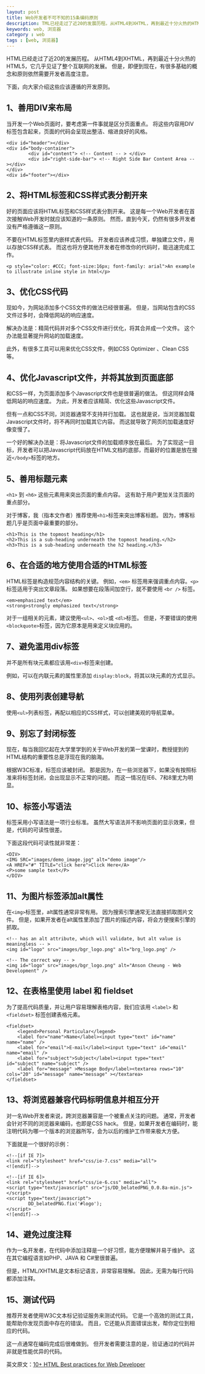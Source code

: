 ```yaml
---
layout: post
title: Web开发者不可不知的15条编码原则
description: TML已经走过了近20的发展历程。从HTML4到XHTML，再到最近十分火热的HTML5，它几乎见证了整个互联网的发展。但是，即便到现在，有很多基础的概念和原则依然需要开发者高度注意。
keywords: web, 浏览器
category : web
tags : [web, 浏览器]
---
```


HTML已经走过了近20的发展历程。
从HTML4到XHTML，再到最近十分火热的HTML5，它几乎见证了整个互联网的发展。
但是，即便到现在，有很多基础的概念和原则依然需要开发者高度注意。

下面，向大家介绍这些应该遵循的开发原则。 

## 1、善用DIV来布局 

当开发一个Web页面时，要考虑第一件事就是区分页面重点。
将这些内容用DIV标签包含起来，页面的代码会呈现出整洁、缩进良好的风格。

    <div id="header"></div>
    <div id="body-container">
            <div id="content"> <!-- Content -- > </div> 
            <div id="right-side-bar"> <!-- Right Side Bar Content Area -- ></div>
    </div> 
    <div id="footer"></div>

## 2、将HTML标签和CSS样式表分割开来 

好的页面应该将HTML标签和CSS样式表分割开来。
这是每一个Web开发者在首次接触Web开发时就应该知道的一条原则。
然而，直到今天，仍然有很多开发者没有严格遵循这一原则。 

不要在HTML标签里内嵌样式表代码。
开发者应该养成习惯，单独建立文件，用以存放CSS样式表。
而这也将方便其他开发者在修改你的代码时，能迅速完成工作。

    <p style="color: #CCC; font-size:16px; font-family: arial">An example to illustrate inline style in html</p>

## 3、优化CSS代码 

现如今，为网站添加多个CSS文件的做法已经很普遍。
但是，当网站包含的CSS文件过多时，会降低网站的响应速度。

解决办法是：精简代码并对多个CSS文件进行优化，将其合并成一个文件。
这个办法能显著提升网站的加载速度。

此外，有很多工具可以用来优化CSS文件，例如CSS Optimizer 、Clean CSS 等。 

## 4、优化Javascript文件，并将其放到页面底部 

和CSS一样，为页面添加多个Javascript文件也是很普遍的做法。
但这同样会降低网站的响应速度。
为此，开发者应该精简、优化这些Javascript文件。 

但有一点和CSS不同，浏览器通常不支持并行加载。
这也就是说，当浏览器加载Javascript文件时，将不再同时加载其它内容。
而这就导致了网页的加载速度好像变慢了。 

一个好的解决办法是：将Javascript文件的加载顺序放在最后。
为了实现这一目标，开发者可以把Javascript代码放在HTML文档的底部，而最好的位置是放在接近`</body>`标签的地方。 

## 5、善用标题元素 

`<h1>` 到 `<h6>` 这些元素用来突出页面的重点内容。
这有助于用户更加关注页面的重点部分。

对于博客，我（指本文作者）推荐使用`<h1>`标签来突出博客标题。
因为，博客标题几乎是页面中最重要的部分。

    <h1>This is the topmost heading</h1>
    <h2>This is a sub-heading underneath the topmost heading.</h2>
    <h3>This is a sub-heading underneath the h2 heading.</h3>

## 6、在合适的地方使用合适的HTML标签 

HTML标签是构造规范内容结构的关键。
例如，`<em>` 标签用来强调重点内容。`<p>` 标签适用于突出文章段落。
如果想要在段落间加空行，就不要使用 `<br />` 标签。

    <em>emphasized text</em>
    <strong>strongly emphasized text</strong>

对于一组相关的元素，建议使用`<ul>`、`<ol>`或 `<dl>`标签。
但是，不要错误的使用`<blockquote>`标签，因为它原本是用来定义块应用的。 

## 7、避免滥用div标签 

并不是所有块元素都应该用`<div>`标签来创建。

例如，可以在内联元素的属性里添加 `display:block`，将其以块元素的方式显示。 

## 8、使用列表创建导航 

使用`<ul>`列表标签，再配以相应的CSS样式，可以创建美观的导航菜单。 

## 9、别忘了封闭标签 

现在，每当我回忆起在大学里学到的关于Web开发的第一堂课时，教授提到的HTML结构的重要性总是浮现在我的脑海。

根据W3C标准，标签应该被封闭。
那是因为，在一些浏览器下，如果没有按照标准来将标签封闭，会出现显示不正常的问题。
而这一情况在IE6、7和8里尤为明显。 

## 10、标签小写语法 

标签采用小写语法是一项行业标准。
虽然大写语法并不影响页面的显示效果，但是，代码的可读性很差。

下面这段代码可读性就非常差：

    <DIV>
    <IMG SRC="images/demo_image.jpg" alt="demo image"/>
    <A HREF="#" TITLE="click here">Click Here</A>
    <P>some sample text</P>
    </DIV>

## 11、为图片标签添加alt属性 

在`<img>`标签里，alt属性通常非常有用。
因为搜索引擎通常无法直接抓取图片文件。
但是，如果开发者在alt属性里添加了图片的描述内容，将会方便搜索引擎的抓取。

    <!-- has an alt attribute, which will validate, but alt value is meaningless -- >
    <img id="logo" src="images/bgr_logo.png" alt="brg_logo.png" />

    <!-- The correct way -- > 
    <img id="logo" src="images/bgr_logo.png" alt="Anson Cheung - Web Development" />

## 12、在表格里使用 label 和 fieldset

为了提高代码质量，并让用户容易理解表格内容，我们应该用 `<label>` 和 `<fieldset>` 标签创建表格元素。

    <fieldset>
        <legend>Personal Particular</legend>
        <label for="name">Name</label><input type="text" id="name" name="name" />
        <label for="email">E-mail</label><input type="text" id="email" name="email" />
        <label for="subject">Subject</label><input type="text" id="subject" name="subject" />
        <label for="message" >Message Body</label><textarea rows="10" cols="20" id="message" name="message" ></textarea>
    </fieldset>

## 13、将浏览器兼容代码标明信息并相互分开 

对一名Web开发者来说，跨浏览器兼容是一个被重点关注的问题。
通常，开发者会针对不同的浏览器来编码，也即是CSS hack。
但是，如果开发者在编码时，能注明代码为哪一个版本的浏览器所写，会为以后的维护工作带来极大方便。

下面就是一个很好的示例：

    <!--[if IE 7]>
    <link rel="stylesheet" href="css/ie-7.css" media="all">
    <![endif]-->

    <!--[if IE 6]>
    <link rel="stylesheet" href="css/ie-6.css" media="all">
    <script type="text/javascript" src="js/DD_belatedPNG_0.0.8a-min.js"></script>
    <script type="text/javascript">
            DD_belatedPNG.fix('#logo');
    </script>
    <![endif]-->

## 14、避免过度注释 

作为一名开发者，在代码中添加注释是一个好习惯，能方便理解并易于维护。
这在其它编程语言如PHP、JAVA 和 C#里很普遍。

但是，HTML/XHTML是文本标记语言，非常容易理解。
因此，无需为每行代码都添加注释。 

## 15、测试代码 

推荐开发者使用W3C文本标记验证服务来测试代码。
它是一个高效的测试工具，能帮助你发现页面中存在的错误。
而且，它还能从页面错误出发，帮你定位到相应的代码。

这一点通常在编码完成后很难做到。
但开发者需要注意的是，验证通过的代码并非就是性能优异的代码。 

英文原文：[10+ HTML Best practices for Web Developer](http://www.ansoncheung.tk/articles/10-html-best-practices-web-developer)
